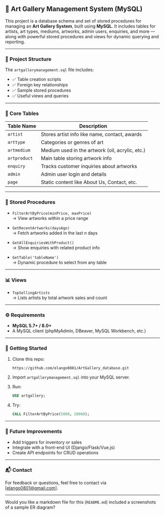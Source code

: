 
## 🎨 Art Gallery Management System (MySQL)

This project is a database schema and set of stored procedures for managing an **Art Gallery System**, built using **MySQL**. It includes tables for artists, art types, mediums, artworks, admin users, enquiries, and more — along with powerful stored procedures and views for dynamic querying and reporting.

---

### 📁 Project Structure

The `artgallerymanagement.sql` file includes:

- ✅ Table creation scripts
- ✅ Foreign key relationships
- ✅ Sample stored procedures
- ✅ Useful views and queries

---

### 🧱 Core Tables

| Table Name     | Description                                   |
|----------------|-----------------------------------------------|
| `artist`       | Stores artist info like name, contact, awards |
| `arttype`      | Categories or genres of art                   |
| `artmedium`    | Medium used in the artwork (oil, acrylic, etc.) |
| `artproduct`   | Main table storing artwork info               |
| `enquiry`      | Tracks customer inquiries about artworks      |
| `admin`        | Admin user login and details                  |
| `page`         | Static content like About Us, Contact, etc.   |

---

### 🧠 Stored Procedures

- `FilterArtByPrice(minPrice, maxPrice)`  
  → View artworks within a price range

- `GetRecentArtworks(daysAgo)`  
  → Fetch artworks added in the last *n* days

- `GetAllEnquiriesWithProduct()`  
  → Show enquiries with related product info

- `GetTable('tableName')`  
  → Dynamic procedure to select from any table

---

### 📊 Views

- `TopSellingArtists`  
  → Lists artists by total artwork sales and count

---

### ⚙️ Requirements

- **MySQL 5.7+ / 8.0+**
- A MySQL client (phpMyAdmin, DBeaver, MySQL Workbench, etc.)

---

### 🚀 Getting Started

1. Clone this repo:
   ```bash
   https://github.com/elango0801/ArtGallery_database.git
   ```

2. Import `artgallerymanagement.sql` into your MySQL server.

3. Run:
   ```sql
   USE artgallery;
   ```

4. Try:
   ```sql
   CALL FilterArtByPrice(5000, 20000);
   ```

---

### 📌 Future Improvements

- Add triggers for inventory or sales
- Integrate with a front-end UI (Django/Flask/Vue.js)
- Create API endpoints for CRUD operations

---

### 📬 Contact

For feedback or questions, feel free to contact via [elango0801@gmail.com].

---

Would you like a markdown file for this (`README.md`) included a screenshots of a sample ER diagram?
